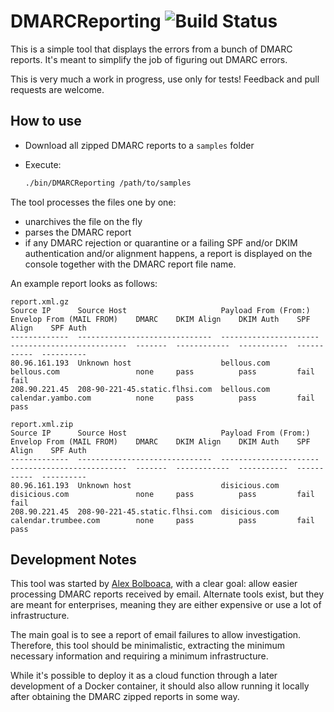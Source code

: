 # DMARCReporting ![Build Status](https://github.com/mozaicworks/DMARCReporting/actions/workflows/build.yml/badge.svg?event=push)

This is a simple tool that displays the errors from a bunch of DMARC reports. It's meant to simplify the job of figuring out DMARC errors.

This is very much a work in progress, use only for tests! Feedback and pull requests are welcome.

## How to use

* Download all zipped DMARC reports to a `samples` folder
* Execute:
  
  ```bash
  ./bin/DMARCReporting /path/to/samples
  ```

The tool processes the files one by one:

* unarchives the file on the fly
* parses the DMARC report
* if any DMARC rejection or quarantine or a failing SPF and/or DKIM authentication and/or alignment happens, a report is displayed on the console together with the DMARC report file name.

An example report looks as follows:

```plain
report.xml.gz
Source IP      Source Host                     Payload From (From:)    Envelop From (MAIL FROM)    DMARC    DKIM Align    DKIM Auth    SPF Align    SPF Auth
-------------  ------------------------------  ----------------------  --------------------------  -------  ------------  -----------  -----------  ----------
80.96.161.193  Unknown host                    bellous.com             bellous.com                 none     pass          pass         fail         fail
208.90.221.45  208-90-221-45.static.flhsi.com  bellous.com             calendar.yambo.com          none     pass          pass         fail         pass

report.xml.zip
Source IP      Source Host                     Payload From (From:)    Envelop From (MAIL FROM)    DMARC    DKIM Align    DKIM Auth    SPF Align    SPF Auth
-------------  ------------------------------  ----------------------  --------------------------  -------  ------------  -----------  -----------  ----------
80.96.161.193  Unknown host                    disicious.com           disicious.com               none     pass          pass         fail         fail
208.90.221.45  208-90-221-45.static.flhsi.com  disicious.com           calendar.trumbee.com        none     pass          pass         fail         pass
```

## Development Notes

This tool was started by [Alex Bolboaca](https://twitter.com/alexboly), with a clear goal: allow easier processing DMARC reports received by email. Alternate tools exist, but they are meant for enterprises, meaning they are either expensive or use a lot of infrastructure.

The main goal is to see a report of email failures to allow investigation. Therefore, this tool should be minimalistic, extracting the minimum necessary information and requiring a minimum infrastructure.

While it's possible to deploy it as a cloud function through a later development of a Docker container, it should also allow running it locally after obtaining the DMARC zipped reports in some way.
